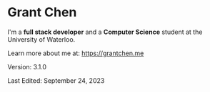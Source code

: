 # Grant Chen

I'm a **full stack developer** and a **Computer Science** student at the University of Waterloo.

Learn more about me at: https://grantchen.me

Version: 3.1.0

Last Edited: September 24, 2023
